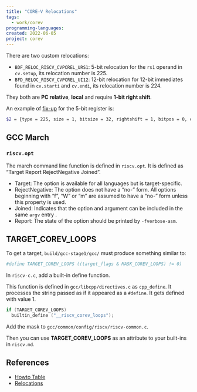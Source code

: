 ```yaml
---
title: "CORE-V Relocations"
tags:
  - work/corev
programming-languages:
created: 2022-06-05
project: corev
---
```

There are two custom relocations:
- `BDF_RELOC_RISCV_CVPCREL_URS1`: 5-bit relocation for the `rs1` operand in `cv.setup`, its relocation number is 225.
- `BFD_RELOC_RISCV_CVPCREL_UI12`: 12-bit relocation for 12-bit immediates found in `cv.starti` and `cv.endi`, its relocation number is 224.

They both are **PC relative**, **local** and require **1-bit right shift**.

An example of [fix-up](notes/fixups.md) for the 5-bit register is:

```bash
$2 = {type = 225, size = 1, bitsize = 32, rightshift = 1, bitpos = 0, complain_on_overflow = complain_overflow_unsigned, negate = 0, pc_relative = 1, partial_inplace = 0, pcrel_offset = 1, src_mask = 0, dst_mask = 1015808, special_function = 0x5555555fb266 <bfd_elf_generic_reloc>, name = 0x5555556b2b71 "R_RISCV_CVPCREL_URS1"}
```

## GCC March
###  `riscv.opt`
The march command line function is defined in `riscv.opt`. It is defined as “Target Report RejectNegative Joined”.

- Target: The option is available for all languages but is target-specific.
- RejectNegative: The option does not have a “no-” form. All options beginning with “f”, “W” or “m” are assumed to have a “no-” form unless this property is used.
- Joined: Indicates that the option and argument can be included in the same `argv` entry .
- Report: The state of the option should be printed by `-fverbose-asm`.

## TARGET_COREV_LOOPS
To get a target, `build/gcc-stage1/gcc/` must produce something similar to:

```bash
#define TARGET_COREV_LOOPS ((target_flags & MASK_COREV_LOOPS) != 0)
```

In `riscv-c.c`, add a built-in define function. 

This function is defined in `gcc/libcpp/directives.c` as `cpp_define`. It processes the string passed as if it appeared as a `#define`. It gets defined with value 1.

```c
if (TARGET_COREV_LOOPS)
  builtin_define ("__riscv_corev_loops");
```

Add the mask to `gcc/common/config/riscv/riscv-common.c`.

Then you can use **TARGET_COREV_LOOPS** as an attribute to your built-ins in `riscv.md`.

## References
- [Howto Table](notes/howto-table.md)
- [Relocations](notes/relocations.md)